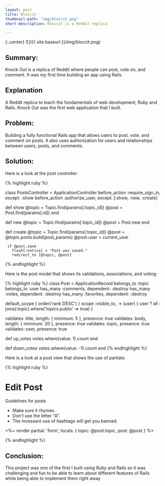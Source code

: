 ```yaml
---
layout: post
title: Bloccit
thumbnail-path: "img/bloccit.png"
short-description: Bloccit is a Reddit replica

---
```


{:.center}
![]({{ site.baseurl }}/img/bloccit.png)

## Summary:

Knock Out is a replica of Reddit where people can post, vote on, and comment. It was my first time building an app using Rails.

## Explanation

A Reddit replica to teach the fundamentals of web development, Ruby and Rails. Knock Out was the first web application that I built.

## Problem:

Building a fully functional Rails app that allows users to post, vote, and comment on posts. It also uses authorization for users and relationships between users, posts, and comments.

## Solution:

Here is a look at the post controller:

{% highlight ruby %}

class PostsController < ApplicationController
   before_action :require_sign_in, except: :show
   before_action :authorize_user, except: [:show, :new, :create]

  def show
    @topic = Topic.find(params[:topic_id])
    @post = Post.find(params[:id])
  end

  def new
    @topic = Topic.find(params[:topic_id])
    @post = Post.new
  end

  def create
     @topic = Topic.find(params[:topic_id])
     @post = @topic.posts.build(post_params)
     @post.user = current_user


     if @post.save
       flash[:notice] = "Post was saved."
       redirect_to [@topic, @post]
{% endhighlight %}

Here is the post model that shows its validations, associations, and voting:

{% highlight ruby %}
class Post < ApplicationRecord
  belongs_to :topic
  belongs_to :user
  has_many :comments, dependent: :destroy
  has_many :votes, dependent: :destroy
  has_many :favorites, dependent: :destroy

  default_scope { order('rank DESC') }
  scope :visible_to, -> (user) { user ? all : joins(:topic).where('topics.public' => true) }

  validates :title, length: { minimum: 5 }, presence: true
  validates :body, length: { minimum: 20 }, presence: true
  validates :topic, presence: true
  validates :user, presence: true

  def up_votes
     votes.where(value: 1).count
   end

   def down_votes
     votes.where(value: -1).count
   end
  {% endhighlight %}

  Here is a look at a post view that shows the use of partials:

  {% highlight ruby %}

  <h1>Edit Post</h1>

 <div class="row">
   <div class="col-md-4">
     <p>Guidelines for posts</p>
     <ul>
       <li>Make sure it rhymes.</li>
       <li>Don't use the letter "A".</li>
       <li>The incessant use of hashtags will get you banned.</li>
     </ul>
   </div>
 <div class="col-md-8">
   <%= render partial: 'form', locals: { topic: @post.topic, post: @post } %>
   </div>
 </div>

 {% endhighlight %}

## Conclusion:

This project was one of the first I built using Ruby and Rails so it was challenging and fun to be able to learn about different features of Rails while being able to implement them right away
